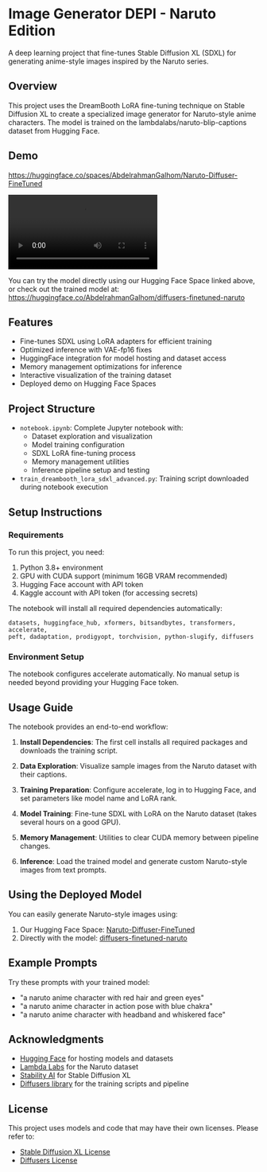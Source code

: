 # Image Generator DEPI - Naruto Edition

A deep learning project that fine-tunes Stable Diffusion XL (SDXL) for generating anime-style images inspired by the Naruto series.

## Overview

This project uses the DreamBooth LoRA fine-tuning technique on Stable Diffusion XL to create a specialized image generator for Naruto-style anime characters. The model is trained on the lambdalabs/naruto-blip-captions dataset from Hugging Face.

## Demo

https://huggingface.co/spaces/AbdelrahmanGalhom/Naruto-Diffuser-FineTuned

![Demo Video](Demo.mp4)

You can try the model directly using our Hugging Face Space linked above, or check out the trained model at:
https://huggingface.co/AbdelrahmanGalhom/diffusers-finetuned-naruto

## Features

- Fine-tunes SDXL using LoRA adapters for efficient training
- Optimized inference with VAE-fp16 fixes
- HuggingFace integration for model hosting and dataset access
- Memory management optimizations for inference
- Interactive visualization of the training dataset
- Deployed demo on Hugging Face Spaces

## Project Structure

- `notebook.ipynb`: Complete Jupyter notebook with:
  - Dataset exploration and visualization
  - Model training configuration
  - SDXL LoRA fine-tuning process
  - Memory management utilities
  - Inference pipeline setup and testing
- `train_dreambooth_lora_sdxl_advanced.py`: Training script downloaded during notebook execution

## Setup Instructions

### Requirements

To run this project, you need:

1. Python 3.8+ environment
2. GPU with CUDA support (minimum 16GB VRAM recommended)
3. Hugging Face account with API token
4. Kaggle account with API token (for accessing secrets)

The notebook will install all required dependencies automatically:
```
datasets, huggingface_hub, xformers, bitsandbytes, transformers, accelerate, 
peft, dadaptation, prodigyopt, torchvision, python-slugify, diffusers
```

### Environment Setup

The notebook configures accelerate automatically. No manual setup is needed beyond providing your Hugging Face token.

## Usage Guide

The notebook provides an end-to-end workflow:

1. **Install Dependencies**: The first cell installs all required packages and downloads the training script.

2. **Data Exploration**: Visualize sample images from the Naruto dataset with their captions.

3. **Training Preparation**: Configure accelerate, log in to Hugging Face, and set parameters like model name and LoRA rank.

4. **Model Training**: Fine-tune SDXL with LoRA on the Naruto dataset (takes several hours on a good GPU).

5. **Memory Management**: Utilities to clear CUDA memory between pipeline changes.

6. **Inference**: Load the trained model and generate custom Naruto-style images from text prompts.

## Using the Deployed Model

You can easily generate Naruto-style images using:

1. Our Hugging Face Space: [Naruto-Diffuser-FineTuned](https://huggingface.co/spaces/AbdelrahmanGalhom/Naruto-Diffuser-FineTuned)
2. Directly with the model: [diffusers-finetuned-naruto](https://huggingface.co/AbdelrahmanGalhom/diffusers-finetuned-naruto)

## Example Prompts

Try these prompts with your trained model:
- "a naruto anime character with red hair and green eyes"
- "a naruto anime character in action pose with blue chakra"
- "a naruto anime character with headband and whiskered face"

## Acknowledgments

- [Hugging Face](https://huggingface.co/) for hosting models and datasets
- [Lambda Labs](https://lambdalabs.com/) for the Naruto dataset
- [Stability AI](https://stability.ai/) for Stable Diffusion XL
- [Diffusers library](https://github.com/huggingface/diffusers) for the training scripts and pipeline

## License

This project uses models and code that may have their own licenses. Please refer to:
- [Stable Diffusion XL License](https://huggingface.co/stabilityai/stable-diffusion-xl-base-1.0)
- [Diffusers License](https://github.com/huggingface/diffusers/blob/main/LICENSE)
